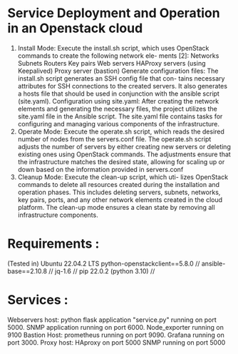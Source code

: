 # Service Deployment and Operation in an Openstack cloud
1) Install Mode: Execute the install.sh script, which uses
OpenStack commands to create the following network ele-
ments [2]:
Networks Subnets Routers Key pairs Web servers HAProxy
servers (using Keepalived) Proxy server (bastion) Generate
configuration files:
The install.sh script generates an SSH config file that con-
tains necessary attributes for SSH connections to the created
servers. It also generates a hosts file that should be used in
conjunction with the ansible script (site.yaml). Configuration
using site.yaml:
After creating the network elements and generating the
necessary files, the project utilizes the site.yaml file in the
Ansible script. The site.yaml file contains tasks for configuring
and managing various components of the infrastructure.
2) Operate Mode: Execute the operate.sh script, which
reads the desired number of nodes from the servers.conf file.
The operate.sh script adjusts the number of servers by either
creating new servers or deleting existing ones using OpenStack
commands. The adjustments ensure that the infrastructure
matches the desired state, allowing for scaling up or down
based on the information provided in servers.conf
3) Cleanup Mode: Execute the clean-up script, which uti-
lizes OpenStack commands to delete all resources created
during the installation and operation phases. This includes
deleting servers, subnets, networks, key pairs, ports, and
any other network elements created in the cloud platform.
The clean-up mode ensures a clean state by removing all
infrastructure components.

# Requirements :
(Tested in) Ubuntu 22.04.2 LTS 
python-openstackclient==5.8.0 //
ansible-base==2.10.8 //
jq-1.6 //
pip 22.0.2 (python 3.10) //

# Services :
Webservers host:
python flask application "service.py" running on port 5000.
SNMP application running on port 6000.
Node_exporter running on 9100
Bastion Host:
prometheus running on port 9090.
Grafana running on port 3000.
Proxy host:
HAproxy on port 5000
SNMP running on port 5000
